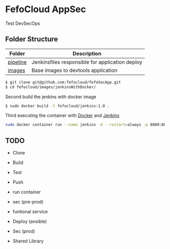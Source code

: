 
# FefoCloud AppSec
Test DevSecOps

## Folder Structure
|Folder|Description|
|---|---|
|[pipeline](pipeline)| Jenkinsfiles responsible for application deploy|
|[images](images)| Base images to devtools application|


```sh
$ git clone git@github.com:fefocloud/fefoSecApp.git
$ cd fefocloud/images/jenkinsWithDocker/
```
Second build the jenkins with docker image
```sh 
$ sudo docker build -t fefocloud/jenkins:1.0 .
```
Third executing the container with [Docker](http://docker.io) and [Jenkins](http://jenkins.io)

```sh
sudo docker container run --name jenkins -d --restart=always -p 8080:8080 -p 50000:50000 -u 0 -v jenkins_home:/var/jenkins_home fefocloud/jenkins:1.0
```
## TODO


* Clone

* Build

* Test

* Push

* run container

* sec (pre-prod)

* funtional service

* Deploy (ansible)

* Sec (prod)

* Shared Library